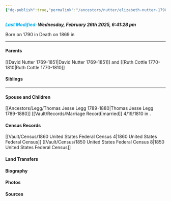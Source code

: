 ```yaml
---
{"dg-publish":true,"permalink":"/ancestors/nutter/elizabeth-nutter-1790-1869/","tags":["Elizabeth-Nutter"]}
---
```


***<font color="#00b0f0">Last Modified:</font> Wednesday, February 26th 2025, 6:41:28 pm***

Born on  1790 in <!-- link to place -->
Death on 1869 in <!-- link to place -->

---
#### Parents

[[David Nutter 1769-1851\|David Nutter 1769-1851]] and [[Ruth Cottle 1770-1810\|Ruth Cottle 1770-1810]]
#### Siblings
<!-- Link to sibling -->

---
#### Spouse and Children
[[Ancestors/Legg/Thomas Jesse Legg 1789-1880\|Thomas Jesse Legg 1789-1880]] [[Vault/Records/Marriage Record\|married]] 4/19/1810 in <!-- link to place -->.
<!-- Link to child -->

#### Census Records
[[Vault/Census/1860 United States Federal Census 4\|1860 United States Federal Census]]
[[Vault/Census/1850 United States Federal Census 8\|1850 United States Federal Census]]
#### Land Transfers

#### Biography

#### Photos

#### Sources

